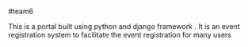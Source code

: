 #team6

This is a portal built using python and django framework . It is an event registration system to facilitate the event registration for many users



